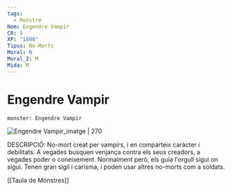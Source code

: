 ```yaml
---
tags:
  - Monstre
Nom: Engendre Vampir
CR: 5
XP: "1800"
Tipus: No-Morts
Moral: N
Moral_2: M
Mida: M
---
```

# Engendre Vampir

```statblock
monster: Engendre Vampir
```

![Engendre Vampir_imatge | 270](https://i.pinimg.com/564x/11/64/6d/11646d131730f8da7c0152e69b2697fb.jpg)

DESCRIPCIÓ: 
No-mort creat per vampirs, i en comparteix caràcter i debilitats. A vegades busquen venjança contra els seus creadors, a vegades poder o coneixement. Normalment però, els guia l'orgull sigui on sigui. Tenen gran sigil i carisma, i poden usar altres no-morts com a soldats.

[[Taula de Monstres]]

